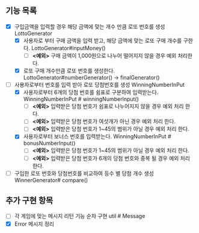 ## 기능 목록
-[x] 구입금액을 입력할 경우 해당 금액에 맞는 개수 만큼 로또 번호를 생성 LottoGenerator
  -[x] 사용자로 부터 구매 금액을 입력 받고, 해당 금액에 맞는 로또 구매 개수를 구한다. LottoGenerator#inputMoney()
      -[ ] __<예외>__ 구매 금액이 1,000원으로 나누어 떨어지지 않을 경우 예외 처리한다.           
  -[x] 로또 구매 개수만큼 로또 번호를 생성한다. LottoGenerator#numberGenerator() -> finalGenerator()
- [ ] 사용자로부터 번호를 입력 받아 로또 당첨번호를 생성 WinningNumberInPut 
  -[x] 사용자로부터 6개의 당첨 번호를 쉼표로 구분하여 입력받는다. WinningNumberInPut # winningNumberInput()
      -[ ] __<예외>__ 입력받은 당첨 번호가 쉼표로 나누어지지 않을 경우 예외 처리 한다.
      -[ ] __<예외>__ 입력받은 당첨 번호가 여섯개가 아닌 경우 예외 처리 한다.
      -[ ] __<예외>__ 입력받은 당첨 번호가 1~45의 범위가 아닐 경우 예외 처리 한다.
  -[x] 사용자로부터 보너스 번호를 입력받는다. WinningNumberInPut # bonusNumberInput()
      -[ ] __<예외>__ 입력받은 당첨 번호가 1~45의 범위가 아닐 경우 예외 처리 한다.
      -[ ] __<예외>__ 입력받은 당첨 번호가 6개의 당첨 번호와 중복 될 경우 예외 처리 한다.
-[ ] 구입한 로또 번호와 당첨번호를 비교하여 등수 별 당첨 개수 생성 WinnerGenerator# compare()

## 추가 구현 항목
- [ ] 각 게임에 맞는 메시지 리턴 기능 순차 구현 util # Message
- [x] Error 메시지 정리 

